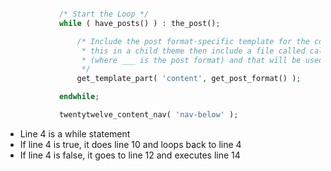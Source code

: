 ```php

    		/* Start the Loop */
			while ( have_posts() ) : the_post();

				/* Include the post format-specific template for the content. If you want to
				 * this in a child theme then include a file called called content-___.php
				 * (where ___ is the post format) and that will be used instead.
				 */
				get_template_part( 'content', get_post_format() );

			endwhile;

			twentytwelve_content_nav( 'nav-below' );

```
* Line 4 is a while statement
* If line 4 is true, it does line 10 and loops back to line 4
* If line 4 is false, it goes to line 12 and executes line 14